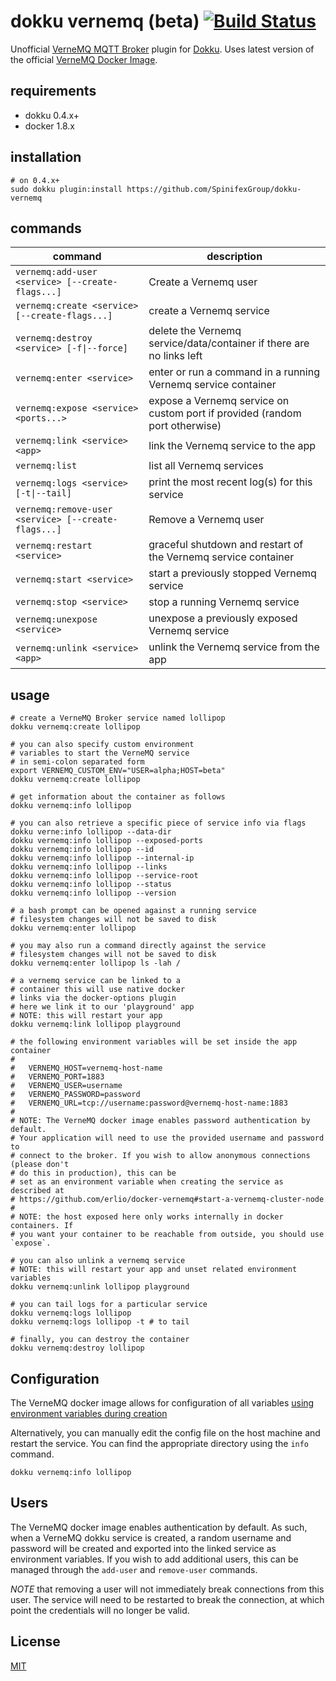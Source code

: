# dokku vernemq (beta) [![Build Status](https://travis-ci.org/SpinifexGroup/dokku-vernemq.svg?branch=master)](https://travis-ci.org/SpinifexGroup/dokku-vernemq)

Unofficial [VerneMQ MQTT Broker](https://vernemq.com/) plugin for [Dokku](http://dokku.viewdocs.io/dokku/). Uses latest version of the official [VerneMQ Docker Image](https://hub.docker.com/r/erlio/docker-vernemq/).

## requirements

- dokku 0.4.x+
- docker 1.8.x

## installation

```shell
# on 0.4.x+
sudo dokku plugin:install https://github.com/SpinifexGroup/dokku-vernemq
```

## commands

command  | description  
--|--
```vernemq:add-user <service> [--create-flags...]   ```   | Create a Vernemq user
```vernemq:create <service> [--create-flags...]     ```   | create a Vernemq service
`vernemq:destroy <service> [-f\|--force]`              | delete the Vernemq service/data/container if there are no links left
```vernemq:enter <service>                          ```   | enter or run a command in a running Vernemq service container
```vernemq:expose <service> <ports...>              ```   | expose a Vernemq service on custom port if provided (random port otherwise)
```vernemq:link <service> <app>                     ```   | link the Vernemq service to the app
```vernemq:list                                     ```   | list all Vernemq services
`vernemq:logs <service> [-t\|--tail]               `   | print the most recent log(s) for this service
```vernemq:remove-user <service> [--create-flags...]```   | Remove a Vernemq user
```vernemq:restart <service>                        ```   | graceful shutdown and restart of the Vernemq service container
```vernemq:start <service>                          ```   | start a previously stopped Vernemq service
```vernemq:stop <service>                           ```   | stop a running Vernemq service
```vernemq:unexpose <service>                       ```   | unexpose a previously exposed Vernemq service
```vernemq:unlink <service> <app>                   ```   | unlink the Vernemq service from the app


## usage

```shell
# create a VerneMQ Broker service named lollipop
dokku vernemq:create lollipop

# you can also specify custom environment
# variables to start the VerneMQ service
# in semi-colon separated form
export VERNEMQ_CUSTOM_ENV="USER=alpha;HOST=beta"
dokku vernemq:create lollipop

# get information about the container as follows
dokku vernemq:info lollipop

# you can also retrieve a specific piece of service info via flags
dokku verne:info lollipop --data-dir
dokku vernemq:info lollipop --exposed-ports
dokku vernemq:info lollipop --id
dokku vernemq:info lollipop --internal-ip
dokku vernemq:info lollipop --links
dokku vernemq:info lollipop --service-root
dokku vernemq:info lollipop --status
dokku vernemq:info lollipop --version

# a bash prompt can be opened against a running service
# filesystem changes will not be saved to disk
dokku vernemq:enter lollipop

# you may also run a command directly against the service
# filesystem changes will not be saved to disk
dokku vernemq:enter lollipop ls -lah /

# a vernemq service can be linked to a
# container this will use native docker
# links via the docker-options plugin
# here we link it to our 'playground' app
# NOTE: this will restart your app
dokku vernemq:link lollipop playground

# the following environment variables will be set inside the app container
#
#   VERNEMQ_HOST=vernemq-host-name
#   VERNEMQ_PORT=1883
#   VERNEMQ_USER=username
#   VERNEMQ_PASSWORD=password
#   VERNEMQ_URL=tcp://username:password@vernemq-host-name:1883
#
# NOTE: The VerneMQ docker image enables password authentication by default.
# Your application will need to use the provided username and password to
# connect to the broker. If you wish to allow anonymous connections (please don't
# do this in production), this can be
# set as an environment variable when creating the service as described at
# https://github.com/erlio/docker-vernemq#start-a-vernemq-cluster-node
#
# NOTE: the host exposed here only works internally in docker containers. If
# you want your container to be reachable from outside, you should use `expose`.

# you can also unlink a vernemq service
# NOTE: this will restart your app and unset related environment variables
dokku vernemq:unlink lollipop playground

# you can tail logs for a particular service
dokku vernemq:logs lollipop
dokku vernemq:logs lollipop -t # to tail

# finally, you can destroy the container
dokku vernemq:destroy lollipop
```

## Configuration

The VerneMQ docker image allows for configuration of all variables [using environment variables during creation](https://github.com/erlio/docker-vernemq#vernemq-configuration)

Alternatively, you can manually edit the config file on the host machine and restart the service. You
can find the appropriate directory using the `info` command.

```shell
dokku vernemq:info lollipop
```

## Users

The VerneMQ docker image enables authentication by default. As such, when a VerneMQ dokku service is created,
a random username and password will be created and exported into the linked service as environment
variables. If you wish to add additional users, this can be managed through the `add-user` and `remove-user` commands.

*NOTE* that removing a user will not immediately break connections from this user. The service will need to
be restarted to break the connection, at which point the credentials will no longer be valid.

## License
[MIT]('LICENSE')
